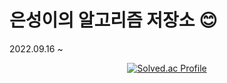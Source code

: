 # 은성이의 알고리즘 저장소 :blush:
2022.09.16 ~

<div align="center">
  
[![Solved.ac Profile](http://mazassumnida.wtf/api/v2/generate_badge?boj=jyjmjs2)](https://solved.ac/jyjmjs2/)
</div>

